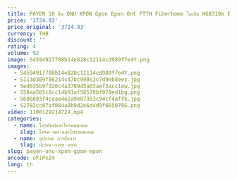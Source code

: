 ```yaml
---
title: PAYEN 10 ชิ้น ONU XPON Gpon Epon Ont FTTH Fiberhome โมเด็ม HG8310m EPON GPON APC Hybrid
price: '3724.93'
price_original: '3724.93'
currency: THB
discount: ''
rating: 4
volume: 92
image: S4594917708b14e828c12114cd989f7e4Y.png
images:
  - S4594917708b14e828c12114cd989f7e4Y.png
  - S113d309f86214c47bc990c2c7d9eb8eez.jpg
  - Sed035b9f320c4a3789d5a03aef3acc1ew.jpg
  - S58aa565c8cc14b91af58570bf078ed1bg.png
  - S686093f4ceae4e2a9e87353c94cf4affk.jpg
  - S2782cc67af084a8b9d2e6d4d9f665979G.png
video: 1100129214724.mp4
categories:
  - name: โทรศัพท์และโทรคมนาคม
    slug: โทรศ-พท-และโทรคมนาคม
  - name: อุปกรณ์ การสื่อสาร
    slug: ปกรณ-การส-อสาร
slug: payen-onu-xpon-gpon-epon
encode: oFiPxZ4
lang: th
---
```

  